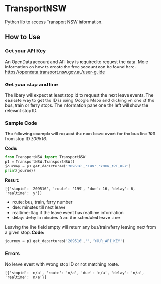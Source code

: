 # TransportNSW
Python lib to access Transport NSW information.

## How to Use

### Get your API Key
An OpenData account and API key is required to request the data. More information on how to create the free account can be found here.
https://opendata.transport.nsw.gov.au/user-guide

### Get your stop and line
The libary will expect at least stop id to request the next leave events. The easieste way to get the ID is using Google Maps and clicking on one of the bus, train or ferry stops. The information pane one the left will show the relevant stop ID.

### Sample Code
The following example will request the next leave event for the bus line *199* from stop ID *209516*.

**Code:**
```python
from TransportNSW import TransportNSW
p1 = TransportNSW.TransportNSW()
journey = p1.get_departures('209516','199','YOUR_API_KEY')
print(journey)
```
**Result:**
```
[{'stopid': '209516', 'route': '199', 'due': 16, 'delay': 6, 'realtime': 'y'}]
```
* route: bus, train, ferry number
* due: minutes till next leave
* realtime: flag if the leave event has realtime information
* delay: delay in minutes from the scheduled leave time

Leaving the line field empty will return any bus/train/ferry leaving next from a given stop.
**Code:**

```python
journey = p1.get_departures('209516','','YOUR_API_KEY')
```

### Errors

No leave event with wrong stop ID or not matching route.
```
[{'stopid': 'n/a', 'route': 'n/a', 'due': 'n/a', 'delay': 'n/a', 'realtime': 'n/a'}]
```
